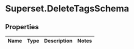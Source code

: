 # Superset.DeleteTagsSchema

## Properties
Name | Type | Description | Notes
------------ | ------------- | ------------- | -------------
